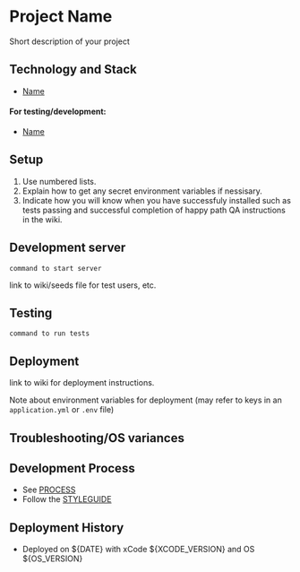 # Project Name

Short description of your project

## Technology and Stack

- [Name](link_to_documentation)

#### For testing/development:

- [Name](link_to_documentation)

## Setup

1. Use numbered lists.
1. Explain how to get any secret environment variables if nessisary.
1. Indicate how you will know when you have successfuly installed such as tests passing and successful completion of happy path QA instructions in the wiki.

## Development server

`command to start server`

link to wiki/seeds file for test users, etc.

## Testing

`command to run tests`

## Deployment

link to wiki for deployment instructions.

Note about environment variables for deployment (may refer to keys in an `application.yml` or `.env` file)

## Troubleshooting/OS variances

## Development Process
- See [PROCESS](PROCESS.md)
- Follow the [STYLEGUIDE](STYLEGUIDE.md)

## Deployment History

- Deployed on ${DATE} with xCode ${XCODE_VERSION} and OS ${OS_VERSION}
